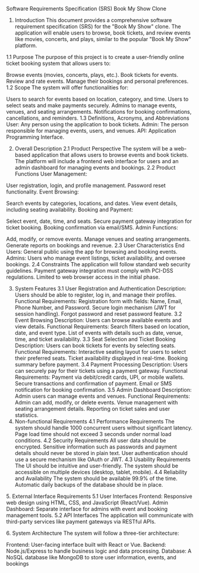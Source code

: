 Software Requirements Specification (SRS)
Book My Show Clone
1. Introduction
This document provides a comprehensive software requirement specification (SRS) for the "Book My Show" clone. The application will enable users to browse, book tickets, and review events like movies, concerts, and plays, similar to the popular "Book My Show" platform.

1.1 Purpose
The purpose of this project is to create a user-friendly online ticket booking system that allows users to:

Browse events (movies, concerts, plays, etc.).
Book tickets for events.
Review and rate events.
Manage their bookings and personal preferences.
1.2 Scope
The system will offer functionalities for:

Users to search for events based on location, category, and time.
Users to select seats and make payments securely.
Admins to manage events, venues, and seating arrangements.
Notifications for booking confirmations, cancellations, and reminders.
1.3 Definitions, Acronyms, and Abbreviations
User: Any person using the application to book tickets.
Admin: The person responsible for managing events, users, and venues.
API: Application Programming Interface.

2. Overall Description
2.1 Product Perspective
The system will be a web-based application that allows users to browse events and book tickets. The platform will include a frontend web interface for users and an admin dashboard for managing events and bookings.
2.2 Product Functions
User Management:

User registration, login, and profile management.
Password reset functionality.
Event Browsing:

Search events by categories, locations, and dates.
View event details, including seating availability.
Booking and Payment:

Select event, date, time, and seats.
Secure payment gateway integration for ticket booking.
Booking confirmation via email/SMS.
Admin Functions:

Add, modify, or remove events.
Manage venues and seating arrangements.
Generate reports on bookings and revenue.
2.3 User Characteristics
End Users: General public using the app for browsing and booking events.
Admins: Users who manage event listings, ticket availability, and oversee bookings.
2.4 Constraints
The application will follow standard web security guidelines.
Payment gateway integration must comply with PCI-DSS regulations.
Limited to web browser access in the initial phase.

3. System Features
3.1 User Registration and Authentication
Description: Users should be able to register, log in, and manage their profiles.
Functional Requirements:
Registration form with fields: Name, Email, Phone Number, and Password.
Secure login mechanism (JWT for session handling).
Forgot password and reset password feature.
3.2 Event Browsing
Description: Users can browse available events and view details.
Functional Requirements:
Search filters based on location, date, and event type.
List of events with details such as date, venue, time, and ticket availability.
3.3 Seat Selection and Ticket Booking
Description: Users can book tickets for events by selecting seats.
Functional Requirements:
Interactive seating layout for users to select their preferred seats.
Ticket availability displayed in real-time.
Booking summary before payment.
3.4 Payment Processing
Description: Users can securely pay for their tickets using a payment gateway.
Functional Requirements:
Payment via debit/credit cards, UPI, or mobile wallets.
Secure transactions and confirmation of payment.
Email or SMS notification for booking confirmation.
3.5 Admin Dashboard
Description: Admin users can manage events and venues.
Functional Requirements:
Admin can add, modify, or delete events.
Venue management with seating arrangement details.
Reporting on ticket sales and user statistics.
4. Non-functional Requirements
4.1 Performance Requirements
The system should handle 1000 concurrent users without significant latency.
Page load time should not exceed 3 seconds under normal load conditions.
4.2 Security Requirements
All user data should be encrypted.
Sensitive information such as passwords and payment details should never be stored in plain text.
User authentication should use a secure mechanism like OAuth or JWT.
4.3 Usability Requirements
The UI should be intuitive and user-friendly.
The system should be accessible on multiple devices (desktop, tablet, mobile).
4.4 Reliability and Availability
The system should be available 99.9% of the time.
Automatic daily backups of the database should be in place.

5.⁠ ⁠External Interface Requirements
5.1 User Interfaces
Frontend: Responsive web design using HTML, CSS, and JavaScript (React/Vue).
Admin Dashboard: Separate interface for admins with event and booking management tools.
5.2 API Interfaces
The application will communicate with third-party services like payment gateways via RESTful APIs.

6.⁠ ⁠System Architecture
The system will follow a three-tier architecture:

Frontend: User-facing interface built with React or Vue.
Backend: Node.js/Express to handle business logic and data processing.
Database: A NoSQL database like MongoDB to store user information, events, and bookings

